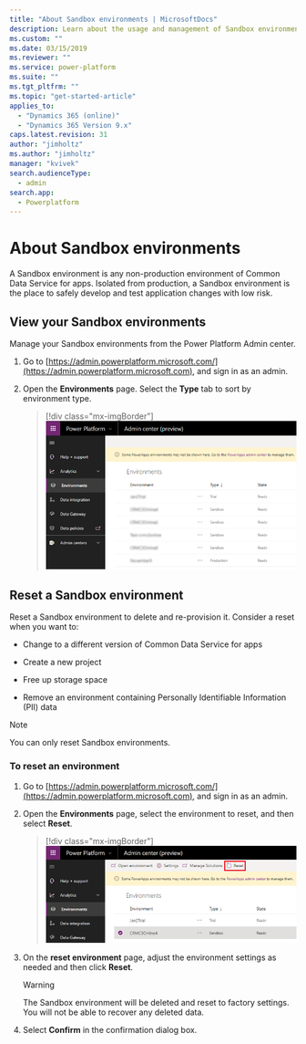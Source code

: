 ```yaml
---
title: "About Sandbox environments | MicrosoftDocs"
description: Learn about the usage and management of Sandbox environments. 
ms.custom: ""
ms.date: 03/15/2019
ms.reviewer: ""
ms.service: power-platform
ms.suite: ""
ms.tgt_pltfrm: ""
ms.topic: "get-started-article"
applies_to: 
  - "Dynamics 365 (online)"
  - "Dynamics 365 Version 9.x"
caps.latest.revision: 31
author: "jimholtz"
ms.author: "jimholtz"
manager: "kvivek"
search.audienceType: 
  - admin
search.app: 
  - Powerplatform
---
```

# About Sandbox environments

A Sandbox environment is any non-production environment of Common Data Service for apps. Isolated from production, a Sandbox environment is the place to safely develop and test application changes with low risk.

## View your Sandbox environments  

Manage your Sandbox environments from the Power Platform Admin center.  
  
1. Go to [https://admin.powerplatform.microsoft.com/](https://admin.powerplatform.microsoft.com), and sign in as an admin.
  
2. Open the **Environments** page. Select the **Type** tab to sort by environment type.
  
   > [!div class="mx-imgBorder"] 
   > ![](media/sandbox-environments.png "Environments page")

## Reset a Sandbox environment  

Reset a Sandbox environment to delete and re-provision it. Consider a reset when you want to:  
  
- Change to a different version of Common Data Service for apps  
  
- Create a new project  
  
- Free up storage space  
  
- Remove an environment containing Personally Identifiable Information (PII) data  
  
> [!NOTE]
> You can only reset Sandbox environments.  
  
### To reset an environment  
  
1. Go to [https://admin.powerplatform.microsoft.com/](https://admin.powerplatform.microsoft.com), and sign in as an admin.
  
2. Open the **Environments** page, select the environment to reset, and then select **Reset**.

   > [!div class="mx-imgBorder"] 
   > ![](media/select-sandbox-environment.png "Select Sandbox environment and Reset")
  
3. On the **reset environment** page, adjust the environment settings as needed and then click **Reset**.  
  
   > [!WARNING]
   >  The Sandbox environment will be deleted and reset to factory settings. You will not be able to recover any deleted data.  
  
6. Select **Confirm** in the confirmation dialog box.  


